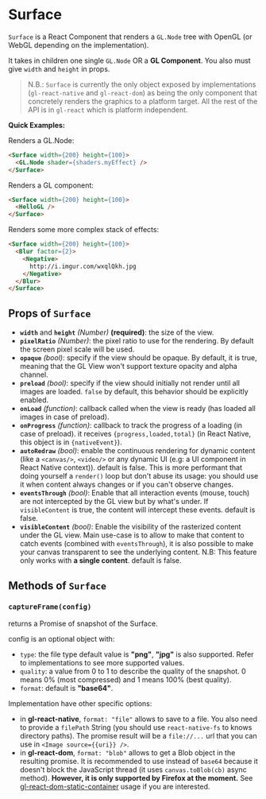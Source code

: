 # Surface

`Surface` is a React Component that renders a `GL.Node` tree with OpenGL (or WebGL depending on the implementation).

It takes in children one single `GL.Node` OR a **GL Component**. You also must give `width` and `height` in props.

> N.B.: `Surface` is currently the only object exposed by implementations (`gl-react-native` and `gl-react-dom`) as being the only component that concretely renders the graphics to a platform target. All the rest of the API is in `gl-react` which is platform independent.

**Quick Examples:**

Renders a GL.Node:

```html
<Surface width={200} height={100}>
  <GL.Node shader={shaders.myEffect} />
</Surface>
```

Renders a GL component:

```html
<Surface width={200} height={100}>
  <HelloGL />
</Surface>
```

Renders some more complex stack of effects:

```html
<Surface width={200} height={100}>
  <Blur factor={2}>
    <Negative>
      http://i.imgur.com/wxqlQkh.jpg
    </Negative>
  </Blur>
</Surface>
```


## Props of `Surface`

- **`width`** and **`height`** *(Number)* **(required)**: the size of the view.
- **`pixelRatio`** *(Number)*: the pixel ratio to use for the rendering. By default the screen pixel scale will be used.
- **`opaque`** *(bool)*: specify if the view should be opaque. By default, it is true, meaning that the GL View won't support texture opacity and alpha channel.
- **`preload`** *(bool)*: specify if the view should initially not render until all images are loaded. `false` by default, this behavior should be explicitly enabled.
- **`onLoad`** *(function)*: callback called when the view is ready (has loaded all images in case of preload).
- **`onProgress`** *(function)*: callback to track the progress of a loading (in case of preload). it receives `{progress,loaded,total}` (in React Native, this object is in `{nativeEvent}`).
- **`autoRedraw`** *(bool)*: enable the continuous rendering for dynamic content (like a `<canvas/>`, `<video/>` or any dynamic UI (e.g: a UI component in React Native context)). default is false. This is more performant that doing yourself a `render()` loop but don't abuse its usage: you should use it when content always changes or if you can't observe changes.
- **`eventsThrough`** *(bool)*: Enable that all interaction events (mouse, touch) are not intercepted by the GL view but by what's under. If `visibleContent` is true, the content will intercept these events. default is false.
- **`visibleContent`** *(bool)*: Enable the visibility of the rasterized content under the GL view. Main use-case is to allow to make that content to catch events (combined with `eventsThrough`), it is also possible to make your canvas transparent to see the underlying content. N.B: This feature only works with **a single content**. default is false.

## Methods of `Surface`

### `captureFrame(config)`

returns a Promise of snapshot of the Surface.

config is an optional object with:
- `type`: the file type default value is **"png"**, **"jpg"** is also supported. Refer to implementations to see more supported values.
- `quality`: a value from 0 to 1 to describe the quality of the snapshot. 0 means 0% (most compressed) and 1 means 100% (best quality).
- `format`: default is **"base64"**.

Implementation have other specific options:
- in **gl-react-native**, `format: "file"` allows to save to a file. You also need to provide a `filePath` String (you should use `react-native-fs` to knows directory paths). The promise result will be a `file://...` url that you can use in `<Image source={{uri}} />`.
- in **gl-react-dom**, `format: "blob"` allows to get a Blob object in the resulting promise. It is recommended to use instead of `base64` because it doesn't block the JavaScript thread (it uses `canvas.toBlob(cb)` async method). **However, it is only supported by Firefox at the moment.** See [gl-react-dom-static-container](https://github.com/gre/gl-react-dom-static-container/blob/e3f6276871a89474c91b0aa19455eca62cf5264f/src/GLStaticContainer.js#L138-L170) usage if you are interested.
